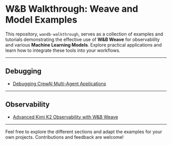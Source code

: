 # W&B Walkthrough: Weave and Model Examples

This repository, `wandb-walkthrough`, serves as a collection of examples and tutorials demonstrating the effective use of **W&B Weave** for observability and various **Machine Learning Models**. Explore practical applications and learn how to integrate these tools into your workflows.

---

## Debugging

* [Debugging CrewAI Multi-Agent Applications](debugging-crewai.md)

---

## Observability

* [Advanced Kimi K2 Observability with W&B Weave](https://github.com/onlineinference/wandb-walkthrough/blob/main/kimi-k2.md)

---

Feel free to explore the different sections and adapt the examples for your own projects. Contributions and feedback are welcome!
